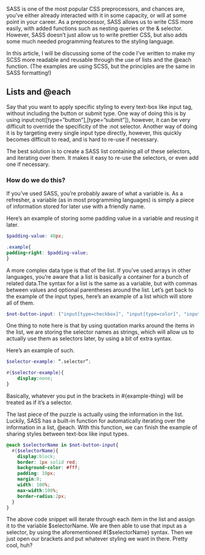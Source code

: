 SASS is one of the most popular CSS preprocessors, and chances are, you’ve either already interacted with it in some capacity, or will at some point in your career. As a preprocessor, SASS allows us to write CSS more easily, with added functions such as nesting queries or the & selector. However, SASS doesn’t just allow us to write prettier CSS, but also adds some much needed programming features to the styling language. 

In this article, I will be discussing some of the code I’ve written to make my SCSS more readable and reusable through the use of lists and the @each function. (The examples are using SCSS, but the principles are the same in SASS formatting!) 

<h2>Lists and @each</h2>

Say that you want to apply specific styling to every text-box like input tag, without including the button or submit type. One way of doing this is by using input:not([type=”button”],[type=”submit”]), however, it can be very difficult to override the specificity of the :not selector. Another way of doing it is by targeting every single input type directly, however, this quickly becomes difficult to read, and is hard to re-use if necessary. 

The best solution is to create a SASS list containing all of these selectors, and iterating over them. It makes it easy to re-use the selectors, or even add one if necessary. 

<h3>How do we do this?</h3>

If you’ve used SASS, you’re probably aware of what a variable is. As a refresher, a variable (as in most programming languages) is simply a piece of information stored for later use with a friendly name.

Here’s an example of storing some padding value in a variable and reusing it later.

```scss
$padding-value: 40px;

.example{
padding-right: $padding-value;
}
```



A more complex data type is that of the list. If you’ve used arrays in other languages, you’re aware that a list is basically a container for a bunch of related data.The syntax for a list is the same as a variable, but with commas between values and optional parentheses around the list. Let’s get back to the example of the input types, here’s an example of a list which will store all of them. 
```scss
$not-button-input: ("input[type=checkbox]", "input[type=color]", "input[type=date]", "input[type=datetime-local]", "input[type=email]", "input[type=file]","input[type=hidden]","input[type=month]","input[type=number]", "input[type=password]","input[type=radio]","input[type=range]","input[type=search]","input[type=tel]","input[type=text]","input[type=time]","input[type=url]","input[type=week]");
```

One thing to note here is that by using quotation marks around the items in the list, we are storing the selector names as strings, which will allow us to actually use them as selectors later, by using a bit of extra syntax.

Here’s an example of such.

```scss
$selector-example: “.selector”;

#{$selector-example}{
    display:none;
}
```
Basically, whatever you put in the brackets in #{example-thing} will be treated as if it’s a selector. 

The last piece of the puzzle is actually using the information in the list. Luckily, SASS has a built-in function for automatically iterating over the information in a list, @each. With this function, we can finish the example of sharing styles between text-box like input types.


```scss
@each $selectorName in $not-button-input{
  #{$selectorName}{
    display:block;
    border: 1px solid red;
    background-color: #fff;
    padding: 10px;
    margin:0;
    width: 100%;
    max-width:100%;
    border-radius:2px;
  }
}
```

The above code snippet will iterate through each item in the list and assign it to the variable $selectorName. We are then able to use that input as a selector, by using the aforementioned #{$selectorName} syntax. Then we just open our brackets and put whatever styling we want in there. Pretty cool, huh?





